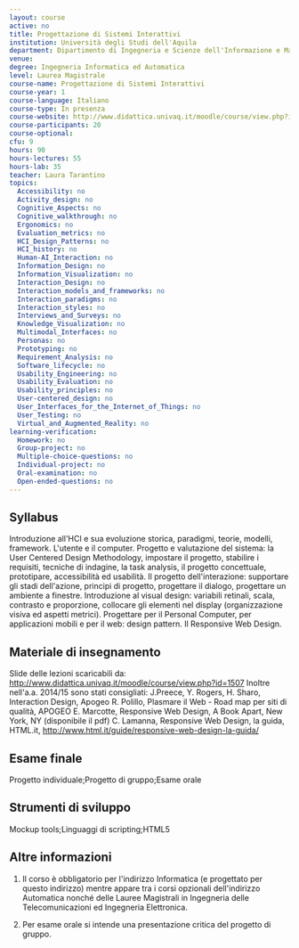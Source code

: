```yaml
---
layout: course
active: no
title: Progettazione di Sistemi Interattivi
institution: Università degli Studi dell'Aquila
department: Dipartimento di Ingegneria e Scienze dell'Informazione e Matematica
venue: 
degree: Ingegneria Informatica ed Automatica
level: Laurea Magistrale
course-name: Progettazione di Sistemi Interattivi
course-year: 1
course-language: Italiano
course-type: In presenza
course-website: http://www.didattica.univaq.it/moodle/course/view.php?id=1507
course-participants: 20
course-optional: 
cfu: 9
hours: 90
hours-lectures: 55
hours-lab: 35
teacher: Laura Tarantino
topics: 
  Accessibility: no 
  Activity_design: no 
  Cognitive_Aspects: no 
  Cognitive_walkthrough: no 
  Ergonomics: no 
  Evaluation_metrics: no 
  HCI_Design_Patterns: no 
  HCI_history: no 
  Human-AI_Interaction: no 
  Information_Design: no 
  Information_Visualization: no 
  Interaction_Design: no 
  Interaction_models_and_frameworks: no 
  Interaction_paradigms: no 
  Interaction_styles: no 
  Interviews_and_Surveys: no 
  Knowledge_Visualization: no 
  Multimodal_Interfaces: no 
  Personas: no 
  Prototyping: no 
  Requirement_Analysis: no 
  Software_lifecycle: no 
  Usability_Engineering: no 
  Usability_Evaluation: no 
  Usability_principles: no 
  User-centered_design: no 
  User_Interfaces_for_the_Internet_of_Things: no 
  User_Testing: no 
  Virtual_and_Augmented_Reality: no 
learning-verification: 
  Homework: no 
  Group-project: no 
  Multiple-choice-questions: no 
  Individual-project: no 
  Oral-examination: no 
  Open-ended-questions: no 
---
```



## Syllabus 
Introduzione all'HCI e sua evoluzione storica, paradigmi, teorie, modelli, framework. L'utente e il computer. Progetto e valutazione del sistema: la User Centered Design Methodology, impostare il progetto, stabilire i requisiti, tecniche di indagine, la task analysis, il progetto concettuale, prototipare, accessibilità ed usabilità.  Il progetto dell'interazione: supportare gli stadi dell'azione, principi di progetto, progettare il dialogo, progettare un ambiente a finestre. Introduzione al visual design: variabili retinali, scala, contrasto e proporzione, collocare gli elementi nel display (organizzazione visiva ed aspetti metrici). Progettare per il Personal Computer, per applicazioni mobili e per il web: design pattern. Il Responsive Web Design.

## Materiale di insegnamento 
Slide delle lezioni scaricabili da: http://www.didattica.univaq.it/moodle/course/view.php?id=1507
Inoltre nell'a.a. 2014/15 sono stati consigliati:
J.Preece, Y. Rogers, H. Sharo, Interaction Design, Apogeo
R. Polillo, Plasmare il Web - Road map per siti di qualità, APOGEO
E. Marcotte, Responsive Web Design, A Book Apart, New York, NY (disponibile il pdf)
C. Lamanna, Responsive Web Design, la guida, HTML.it, http://www.html.it/guide/responsive-web-design-la-guida/

## Esame finale 
Progetto individuale;Progetto di gruppo;Esame orale

## Strumenti di sviluppo 
Mockup tools;Linguaggi di scripting;HTML5

## Altre informazioni 
1. Il corso è obbligatorio per l'indirizzo Informatica (e progettato per questo indirizzo) mentre appare tra i corsi opzionali dell'indirizzo Automatica nonché delle Lauree Magistrali in Ingegneria delle Telecomunicazioni ed Ingegneria Elettronica.

2. Per esame orale si intende una presentazione critica del progetto di gruppo.


